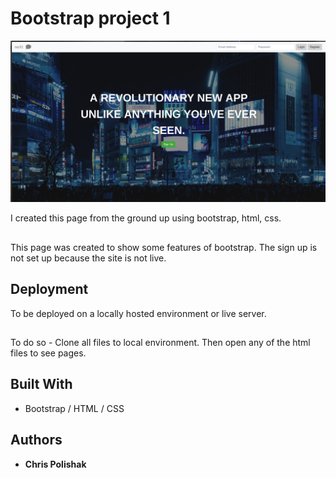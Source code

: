 # Bootstrap project 1

![screenshot](https://github.com/cpolishak/projects/blob/master/CSS-Bootstrap/project1/images/css1.png)

I created this page from the ground up using bootstrap, html, css. 
## 
This page was created to show some features of bootstrap. The sign up is not set up because the site is not live.

## Deployment

To be deployed on a locally hosted environment or live server.
##
To do so - Clone all files to local environment. Then open any of the html files to see pages.

## Built With

* Bootstrap / HTML / CSS 

## Authors

* **Chris Polishak**
